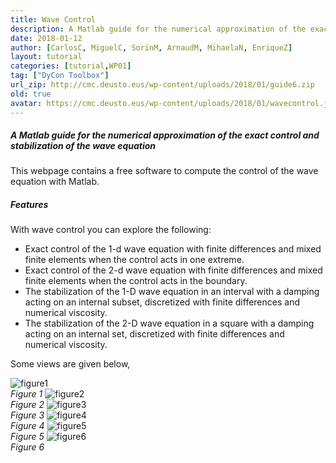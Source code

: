 ```yaml
---
title: Wave Control
description: A Matlab guide for the numerical approximation of the exact control and stabilization of the wave equation.
date: 2018-01-12
author: [CarlosC, MiguelC, SorinM, ArnaudM, MihaelaN, EnriqueZ]
layout: tutorial
categories: [tutorial,WP01]
tag: ["DyCon Toolbox"]
url_zip: http://cmc.deusto.eus/wp-content/uploads/2018/01/guide6.zip
old: true
avatar: https://cmc.deusto.eus/wp-content/uploads/2018/01/wavecontrol.jpg
---
```



<h5>A Matlab guide for the numerical approximation of the exact control and stabilization of the wave equation</h5>

This webpage contains a free software to compute the control of the wave equation with Matlab.  

<h5>Features</h5>

With wave control you can explore the following:

<ul>
<li>Exact control of the 1-d wave equation with finite differences and mixed finite elements when the control acts in one extreme.</li>
<li>Exact control of the 2-d wave equation with finite differences and mixed finite elements when the control acts in the boundary.</li>
<li>The stabilization of the 1-D wave equation in an interval with a damping acting on an internal subset, discretized with finite differences and numerical viscosity.</li>
<li>The stabilization of the 2-D wave equation in a square with a damping acting on an internal set, discretized with finite differences and numerical viscosity.</li>
</ul>

Some views are given below,

<img src="https://cmc.deusto.eus/wp-content/uploads/2018/01/wavecontrol1.jpg" alt="figure1" class="post-photo-graphic" /><br><i>Figure 1</i>
<img src="https://cmc.deusto.eus/wp-content/uploads/2018/01/wavecontrol2.jpg" alt="figure2" class="post-photo-graphic" /><br><i>Figure 2</i>
<img src="https://cmc.deusto.eus/wp-content/uploads/2018/01/wavecontrol3.jpg" alt="figure3" class="post-photo-graphic" /><br><i>Figure 3</i>
<img src="https://cmc.deusto.eus/wp-content/uploads/2018/01/wavecontrol4.jpg" alt="figure4" class="post-photo-graphic" /><br><i class="aligncenter">Figure 4</i>
<img src="https://cmc.deusto.eus/wp-content/uploads/2018/01/wavecontrol5.jpg" alt="figure5" class="post-photo-graphic" /><br><i>Figure 5</i>
<img src="https://cmc.deusto.eus/wp-content/uploads/2018/01/wavecontrol6.jpg" alt="figure6" class="post-photo-graphic" /><br><i>Figure 6</i>
